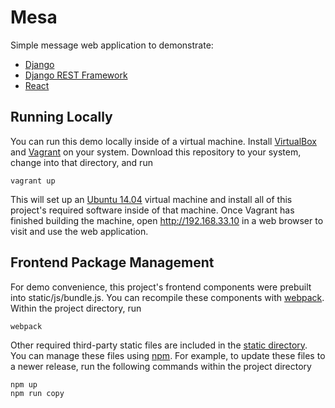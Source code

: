 # Mesa

Simple message web application to demonstrate:
* [Django](https://www.djangoproject.com)
* [Django REST Framework](http://www.django-rest-framework.org)
* [React](https://facebook.github.io/react/)

## Running Locally

You can run this demo locally inside of a virtual machine. Install [VirtualBox](https://www.virtualbox.org/) and [Vagrant](https://www.vagrantup.com/) on your system. Download this repository to your system, change into that directory, and run

    vagrant up

This will set up an [Ubuntu 14.04](http://www.ubuntu.com/) virtual machine and install all of this project's required software inside of that machine. Once Vagrant has finished building the machine, open http://192.168.33.10 in a web browser to visit and use the web application.

## Frontend Package Management
For demo convenience, this project's frontend components were prebuilt into static/js/bundle.js. You can recompile these components with [webpack](http://webpack.github.io/). Within the project directory, run

    webpack

Other required third-party static files are included in the [static directory](static/). You can manage these files using [npm](https://www.npmjs.com/). For example, to update these files to a newer release, run the following commands within the project directory

    npm up
    npm run copy
